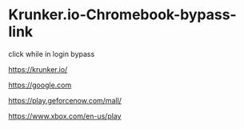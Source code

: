 # Krunker.io-Chromebook-bypass-link
click while in login bypass

https://krunker.io/

https://google.com

https://play.geforcenow.com/mall/

https://www.xbox.com/en-us/play


